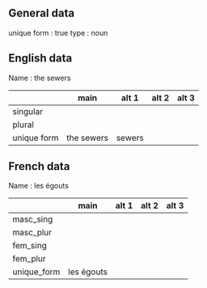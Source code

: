 ## General data

unique form : true
type : noun

## English data

Name : the sewers

|             |    main    | alt 1  | alt 2 | alt 3 |
| :---------- | :--------: | :----: | :---: | ----- |
| singular    |            |        |       |       |
| plural      |            |        |       |       |
| unique form | the sewers | sewers |       |       |

## French data

Name : les égouts

|             |    main    | alt 1 | alt 2 | alt 3 |
| :---------- | :--------: | :---: | :---: | :---: |
| masc_sing   |            |       |       |       |
| masc_plur   |            |       |       |       |
| fem_sing    |            |       |       |       |
| fem_plur    |            |       |       |       |
| unique_form | les égouts |       |       |       |


